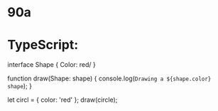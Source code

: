 # 90a
# TypeScript:
interface Shape {
  Color: red/
}

function draw(Shape: shape) {
  console.log(`Drawing a ${shape.color} shape`);
}

let circl = { color: 'red' };
draw(circle);

